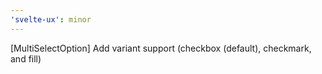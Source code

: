 ```yaml
---
'svelte-ux': minor
---
```


[MultiSelectOption] Add variant support (checkbox (default), checkmark, and fill)
